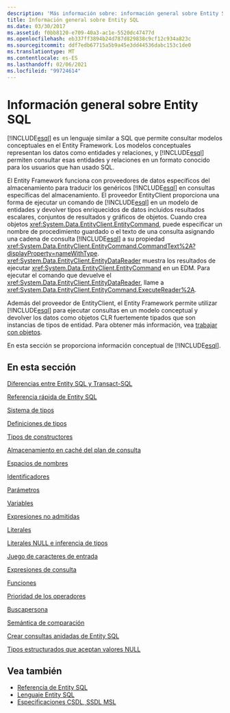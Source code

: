 ```yaml
---
description: 'Más información sobre: información general sobre Entity SQL'
title: Información general sobre Entity SQL
ms.date: 03/30/2017
ms.assetid: f0bb8120-e709-40a3-ac1e-5520dc47477d
ms.openlocfilehash: eb337ff3894b24d787d829838c9cf12c934a823c
ms.sourcegitcommit: ddf7edb67715a5b9a45e3dd44536dabc153c1de0
ms.translationtype: MT
ms.contentlocale: es-ES
ms.lasthandoff: 02/06/2021
ms.locfileid: "99724614"
---
```

# <a name="entity-sql-overview"></a>Información general sobre Entity SQL

[!INCLUDE[esql](../../../../../../includes/esql-md.md)] es un lenguaje similar a SQL que permite consultar modelos conceptuales en el Entity Framework. Los modelos conceptuales representan los datos como entidades y relaciones, y [!INCLUDE[esql](../../../../../../includes/esql-md.md)] permiten consultar esas entidades y relaciones en un formato conocido para los usuarios que han usado SQL.  

 El Entity Framework funciona con proveedores de datos específicos del almacenamiento para traducir los genéricos [!INCLUDE[esql](../../../../../../includes/esql-md.md)] en consultas específicas del almacenamiento. El proveedor EntityClient proporciona una forma de ejecutar un comando de [!INCLUDE[esql](../../../../../../includes/esql-md.md)] en un modelo de entidades y devolver tipos enriquecidos de datos incluidos resultados escalares, conjuntos de resultados y gráficos de objetos. Cuando crea objetos <xref:System.Data.EntityClient.EntityCommand>, puede especificar un nombre de procedimiento guardado o el texto de una consulta asignando una cadena de consulta [!INCLUDE[esql](../../../../../../includes/esql-md.md)] a su propiedad <xref:System.Data.EntityClient.EntityCommand.CommandText%2A?displayProperty=nameWithType>. <xref:System.Data.EntityClient.EntityDataReader> muestra los resultados de ejecutar <xref:System.Data.EntityClient.EntityCommand> en un EDM. Para ejecutar el comando que devuelve el <xref:System.Data.EntityClient.EntityDataReader>, llame a <xref:System.Data.EntityClient.EntityCommand.ExecuteReader%2A>.  
  
 Además del proveedor de EntityClient, el Entity Framework permite utilizar [!INCLUDE[esql](../../../../../../includes/esql-md.md)] para ejecutar consultas en un modelo conceptual y devolver los datos como objetos CLR fuertemente tipados que son instancias de tipos de entidad. Para obtener más información, vea [trabajar con objetos](../working-with-objects.md).  
  
 En esta sección se proporciona información conceptual de [!INCLUDE[esql](../../../../../../includes/esql-md.md)].  
  
## <a name="in-this-section"></a>En esta sección  

 [Diferencias entre Entity SQL y Transact-SQL](how-entity-sql-differs-from-transact-sql.md)  
  
 [Referencia rápida de Entity SQL](entity-sql-quick-reference.md)  
  
 [Sistema de tipos](type-system-entity-sql.md)  
  
 [Definiciones de tipos](type-definitions-entity-sql.md)  
  
 [Tipos de constructores](constructing-types-entity-sql.md)  
  
 [Almacenamiento en caché del plan de consulta](query-plan-caching-entity-sql.md)  
  
 [Espacios de nombres](namespaces-entity-sql.md)  
  
 [Identificadores](identifiers-entity-sql.md)  
  
 [Parámetros](parameters-entity-sql.md)  
  
 [Variables](variables-entity-sql.md)  
  
 [Expresiones no admitidas](unsupported-expressions-entity-sql.md)  
  
 [Literales](literals-entity-sql.md)  
  
 [Literales NULL e inferencia de tipos](null-literals-and-type-inference-entity-sql.md)  
  
 [Juego de caracteres de entrada](input-character-set-entity-sql.md)  
  
 [Expresiones de consulta](query-expressions-entity-sql.md)  
  
 [Funciones](functions-entity-sql.md)  
  
 [Prioridad de los operadores](operator-precedence-entity-sql.md)  
  
 [Buscapersona](paging-entity-sql.md)  
  
 [Semántica de comparación](comparison-semantics-entity-sql.md)  
  
 [Crear consultas anidadas de Entity SQL](composing-nested-entity-sql-queries.md)  
  
 [Tipos estructurados que aceptan valores NULL](nullable-structured-types-entity-sql.md)  
  
## <a name="see-also"></a>Vea también

- [Referencia de Entity SQL](entity-sql-reference.md)
- [Lenguaje Entity SQL](entity-sql-language.md)
- [Especificaciones CSDL, SSDL MSL](/ef/ef6/modeling/designer/advanced/edmx/csdl-spec)
